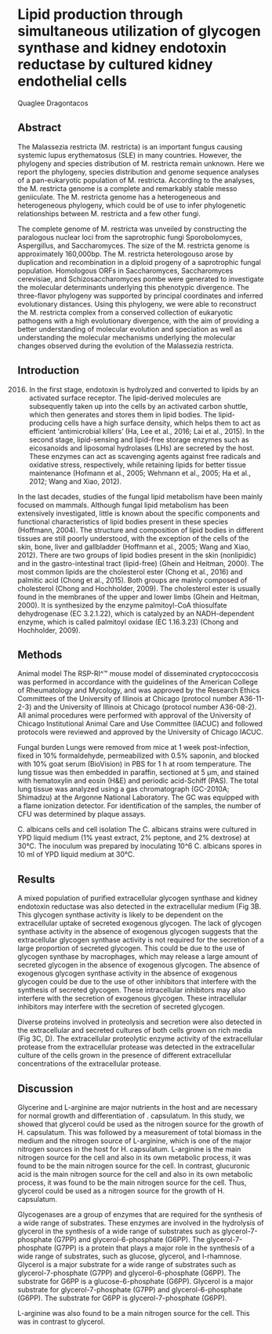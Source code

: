 # Lipid production through simultaneous utilization of glycogen synthase and kidney endotoxin reductase by cultured kidney endothelial cells
Quaglee Dragontacos


## Abstract
The Malassezia restricta (M. restricta) is an important fungus causing systemic lupus erythematosus (SLE) in many countries. However, the phylogeny and species distribution of M. restricta remain unknown. Here we report the phylogeny, species distribution and genome sequence analyses of a pan-eukaryotic population of M. restricta. According to the analyses, the M. restricta genome is a complete and remarkably stable messo geniiculate. The M. restricta genome has a heterogeneous and heterogeneous phylogeny, which could be of use to infer phylogenetic relationships between M. restricta and a few other fungi.

The complete genome of M. restricta was unveiled by constructing the paralogous nuclear loci from the saprotrophic fungi Sporobolomyces, Aspergillus, and Saccharomyces. The size of the M. restricta genome is approximately 160,000bp. The M. restricta heterologouso arose by duplication and recombination in a diploid progeny of a saprotrophic fungal population. Homologous ORFs in Saccharomyces, Saccharomyces cerevisiae, and Schizosaccharomyces pombe were generated to investigate the molecular determinants underlying this phenotypic divergence. The three-flavor phylogeny was supported by principal coordinates and inferred evolutionary distances. Using this phylogeny, we were able to reconstruct the M. restricta complex from a conserved collection of eukaryotic pathogens with a high evolutionary divergence, with the aim of providing a better understanding of molecular evolution and speciation as well as understanding the molecular mechanisms underlying the molecular changes observed during the evolution of the Malassezia restricta.


## Introduction
 2016. In the first stage, endotoxin is hydrolyzed and converted to lipids by an activated surface receptor. The lipid-derived molecules are subsequently taken up into the cells by an activated carbon shuttle, which then generates and stores them in lipid bodies. The lipid-producing cells have a high surface density, which helps them to act as efficient ‘antimicrobial killers’ (Ha, Lee et al., 2016; Lai et al., 2015). In the second stage, lipid-sensing and lipid-free storage enzymes such as eicosanoids and liposomal hydrolases (LHs) are secreted by the host. These enzymes can act as scavenging agents against free radicals and oxidative stress, respectively, while retaining lipids for better tissue maintenance (Hofmann et al., 2005; Wehmann et al., 2005; Ha et al., 2012; Wang and Xiao, 2012).

In the last decades, studies of the fungal lipid metabolism have been mainly focused on mammals. Although fungal lipid metabolism has been extensively investigated, little is known about the specific components and functional characteristics of lipid bodies present in these species (Hoffmann, 2004). The structure and composition of lipid bodies in different tissues are still poorly understood, with the exception of the cells of the skin, bone, liver and gallbladder (Hoffmann et al., 2005; Wang and Xiao, 2012). There are two groups of lipid bodies present in the skin (nonlipidic) and in the gastro-intestinal tract (lipid-free) (Ghein and Heitman, 2000). The most common lipids are the cholesterol ester (Chong et al., 2016) and palmitic acid (Chong et al., 2015). Both groups are mainly composed of cholesterol (Chong and Hochholder, 2009). The cholesterol ester is usually found in the membranes of the upper and lower limbs (Ghein and Heitman, 2000). It is synthesized by the enzyme palmitoyl-CoA thiosulfate dehydrogenase (EC 3.2.1.22), which is catalyzed by an NADH-dependent enzyme, which is called palmitoyl oxidase (EC 1.16.3.23) (Chong and Hochholder, 2009).


## Methods
Animal model
The RSP-RI^™ mouse model of disseminated cryptococcosis was performed in accordance with the guidelines of the American College of Rheumatology and Mycology, and was approved by the Research Ethics Committees of the University of Illinois at Chicago (protocol number A36-11-2-3) and the University of Illinois at Chicago (protocol number A36-08-2). All animal procedures were performed with approval of the University of Chicago Institutional Animal Care and Use Committee (IACUC) and followed protocols were reviewed and approved by the University of Chicago IACUC.

Fungal burden
Lungs were removed from mice at 1 week post-infection, fixed in 10% formaldehyde, permeabilized with 0.5% saponin, and blocked with 10% goat serum (BioVision) in PBS for 1 h at room temperature. The lung tissue was then embedded in paraffin, sectioned at 5 µm, and stained with hematoxylin and eosin (H&E) and periodic acid-Schiff (PAS). The total lung tissue was analyzed using a gas chromatograph (GC-2010A; Shimadzu) at the Argonne National Laboratory. The GC was equipped with a flame ionization detector. For identification of the samples, the number of CFU was determined by plaque assays.

C. albicans cells and cell isolation
The C. albicans strains were cultured in YPD liquid medium (1% yeast extract, 2% peptone, and 2% dextrose) at 30°C. The inoculum was prepared by inoculating 10^6 C. albicans spores in 10 ml of YPD liquid medium at 30°C.


## Results
A mixed population of purified extracellular glycogen synthase and kidney endotoxin reductase was also detected in the extracellular medium (Fig 3B. This glycogen synthase activity is likely to be dependent on the extracellular uptake of secreted exogenous glycogen. The lack of glycogen synthase activity in the absence of exogenous glycogen suggests that the extracellular glycogen synthase activity is not required for the secretion of a large proportion of secreted glycogen. This could be due to the use of glycogen synthase by macrophages, which may release a large amount of secreted glycogen in the absence of exogenous glycogen. The absence of exogenous glycogen synthase activity in the absence of exogenous glycogen could be due to the use of other inhibitors that interfere with the synthesis of secreted glycogen. These intracellular inhibitors may also interfere with the secretion of exogenous glycogen. These intracellular inhibitors may interfere with the secretion of secreted glycogen.

Diverse proteins involved in proteolysis and secretion were also detected in the extracellular and secreted cultures of both cells grown on rich media (Fig 3C, D). The extracellular proteolytic enzyme activity of the extracellular protease from the extracellular protease was detected in the extracellular culture of the cells grown in the presence of different extracellular concentrations of the extracellular protease.


## Discussion

Glycerine and L-arginine are major nutrients in the host and are necessary for normal growth and differentiation of . capsulatum. In this study, we showed that glycerol could be used as the nitrogen source for the growth of H. capsulatum. This was followed by a measurement of total biomass in the medium and the nitrogen source of L-arginine, which is one of the major nitrogen sources in the host for H. capsulatum. L-arginine is the main nitrogen source for the cell and also in its own metabolic process, it was found to be the main nitrogen source for the cell. In contrast, glucuronic acid is the main nitrogen source for the cell and also in its own metabolic process, it was found to be the main nitrogen source for the cell. Thus, glycerol could be used as a nitrogen source for the growth of H. capsulatum.

Glycogenases are a group of enzymes that are required for the synthesis of a wide range of substrates. These enzymes are involved in the hydrolysis of glycerol in the synthesis of a wide range of substrates such as glycerol-7-phosphate (G7PP) and glycerol-6-phosphate (G6PP). The glycerol-7-phosphate (G7PP) is a protein that plays a major role in the synthesis of a wide range of substrates, such as glucose, glycerol, and l-rhamnose. Glycerol is a major substrate for a wide range of substrates such as glycerol-7-phosphate (G7PP) and glycerol-6-phosphate (G6PP). The substrate for G6PP is a glucose-6-phosphate (G6PP). Glycerol is a major substrate for glycerol-7-phosphate (G7PP) and glycerol-6-phosphate (G6PP). The substrate for G6PP is glycerol-7-phosphate (G6PP).

L-arginine was also found to be a main nitrogen source for the cell. This was in contrast to glycerol.
